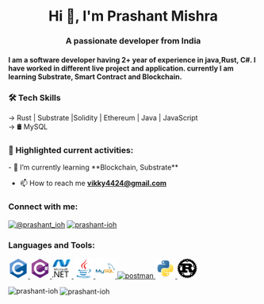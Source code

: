 <h1 align="center">Hi 👋, I'm Prashant Mishra</h1>
<h3 align="center">A passionate developer from India</h3>
<h4>I am a software developer having 2+ year of experience in java,Rust, C#. I have worked in different live project and application.
currently I am learning Substrate, Smart Contract and Blockchain.</h4>

<h3>🛠 Tech Skills</h3>
  -> Rust | Substrate |Solidity | Ethereum | Java | JavaScript  </br>
  -> 🛢 MySQL  

<h3> 📌 Highlighted current activities: </h3>
- 🌱 I’m currently learning **Blockchain, Substrate**

- 📫 How to reach me **vikky4424@gmail.com**

<h3 align="left">Connect with me:</h3>
<p align="left">
<a href="https://twitter.com/@prashant_ioh" target="blank"><img align="center" src="https://raw.githubusercontent.com/rahuldkjain/github-profile-readme-generator/master/src/images/icons/Social/twitter.svg" alt="@prashant_ioh" height="30" width="40" /></a>
<a href="https://linkedin.com/in/prashant-ioh" target="blank"><img align="center" src="https://raw.githubusercontent.com/rahuldkjain/github-profile-readme-generator/master/src/images/icons/Social/linked-in-alt.svg" alt="prashant-ioh" height="30" width="40" /></a>
</p>

<h3 align="left">Languages and Tools:</h3>
<p align="left"> <a href="https://www.cprogramming.com/" target="_blank" rel="noreferrer"> <img src="https://raw.githubusercontent.com/devicons/devicon/master/icons/c/c-original.svg" alt="c" width="40" height="40"/> </a> <a href="https://www.w3schools.com/cs/" target="_blank" rel="noreferrer"> <img src="https://raw.githubusercontent.com/devicons/devicon/master/icons/csharp/csharp-original.svg" alt="csharp" width="40" height="40"/> </a> <a href="https://dotnet.microsoft.com/" target="_blank" rel="noreferrer"> <img src="https://raw.githubusercontent.com/devicons/devicon/master/icons/dot-net/dot-net-original-wordmark.svg" alt="dotnet" width="40" height="40"/> </a> <a href="https://www.java.com" target="_blank" rel="noreferrer"> <img src="https://raw.githubusercontent.com/devicons/devicon/master/icons/java/java-original.svg" alt="java" width="40" height="40"/> </a> <a href="https://www.mysql.com/" target="_blank" rel="noreferrer"> <img src="https://raw.githubusercontent.com/devicons/devicon/master/icons/mysql/mysql-original-wordmark.svg" alt="mysql" width="40" height="40"/> </a> <a href="https://postman.com" target="_blank" rel="noreferrer"> <img src="https://www.vectorlogo.zone/logos/getpostman/getpostman-icon.svg" alt="postman" width="40" height="40"/> </a> <a href="https://www.python.org" target="_blank" rel="noreferrer"> <img src="https://raw.githubusercontent.com/devicons/devicon/master/icons/python/python-original.svg" alt="python" width="40" height="40"/> </a> <a href="https://www.rust-lang.org" target="_blank" rel="noreferrer"> <img src="https://raw.githubusercontent.com/devicons/devicon/master/icons/rust/rust-plain.svg" alt="rust" width="40" height="40"/> </a> </p>

<p><img align="left" src="https://github-readme-stats.vercel.app/api/top-langs?username=prashant-ioh&show_icons=true&locale=en&layout=compact" alt="prashant-ioh" /></p>

<p>&nbsp;<img align="center" src="https://github-readme-stats.vercel.app/api?username=prashant-ioh&show_icons=true&locale=en" alt="prashant-ioh" /></p>
